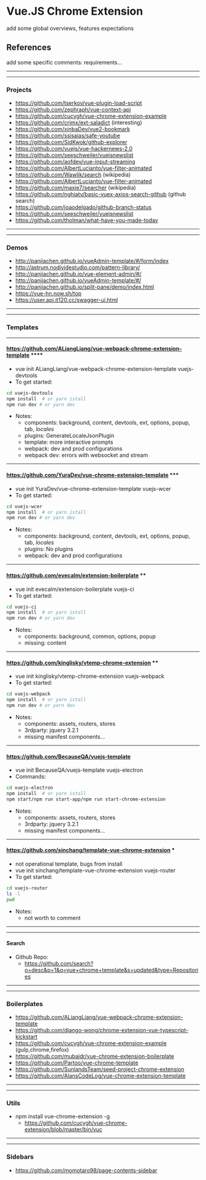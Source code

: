 # Vue.JS Chrome Extension

add some global overviews, features expectations

## References

add some specific comments: requirements...

---------------------------------------------------------------------------------------------------------------------
---------------------------------------------------------------------------------------------------------------------
### Projects
- https://github.com/tserkov/vue-plugin-load-script
- https://github.com/zephraph/vue-context-api
- https://github.com/cucygh/vue-chrome-extension-example
- https://github.com/crimx/ext-saladict (interesting)
- https://github.com/xinbaDev/vue2-bookmark
- https://github.com/ssisaias/safe-youtube
- https://github.com/SidKwok/github-explorer
- https://github.com/vuejs/vue-hackernews-2.0
- https://github.com/seeschweiler/vuejsnewslist
- https://github.com/aofdev/vue-input-streaming
- https://github.com/AlbertLucianto/vue-filter-animated
- https://github.com/Wawlik/search (wikipedia)
- https://github.com/AlbertLucianto/vue-filter-animated
- https://github.com/maxie7/searcher (wikipedia)
- https://github.com/nghiatv/basic-vuex-axios-search-github (github search)
- https://github.com/joaodelgado/github-branch-status
- https://github.com/seeschweiler/vuejsnewslist
- https://github.com/tholman/what-have-you-made-today

---------------------------------------------------------------------------------------------------------------------
---------------------------------------------------------------------------------------------------------------------
### Demos
- http://panjiachen.github.io/vueAdmin-template/#/form/index
- http://astrum.nodividestudio.com/pattern-library/
- http://panjiachen.github.io/vue-element-admin/#/
- http://panjiachen.github.io/vueAdmin-template/#/
- http://panjiachen.github.io/split-pane/demo/index.html
- https://vue-hn.now.sh/top
- https://user.api.it120.cc/swagger-ui.html

---------------------------------------------------------------------------------------------------------------------
---------------------------------------------------------------------------------------------------------------------
###  Templates
---------------------------------------------------------------------------------------------------------------------
#### https://github.com/ALiangLiang/vue-webpack-chrome-extension-template ****
- vue init ALiangLiang/vue-webpack-chrome-extension-template vuejs-devtools
- To get started:
```bash
cd vuejs-devtools
npm install  # or yarn istall
npm run dev # or yarn dev
```
- Notes:
	- components: background, content, devtools, ext, options, popup, tab, _locales_
	- plugins: GenerateLocaleJsonPlugin
	- template: more interactive prompts
	- webpack: dev and prod configurations
	- webpack dev: errors with websocket and stream

---------------------------------------------------------------------------------------------------------------------
#### https://github.com/YuraDev/vue-chrome-extension-template ***
- vue init YuraDev/vue-chrome-extension-template vuejs-wcer
- To get started:
```bash
cd vuejs-wcer
npm install  # or yarn istall
npm run dev # or yarn dev
```
- Notes:
	- components: background, content, devtools, ext, options, popup, tab, _locales_
	- plugins: No plugins
	- webpack: dev and prod configurations

---------------------------------------------------------------------------------------------------------------------
#### https://github.com/evecalm/extension-boilerplate **
- vue init evecalm/extension-boilerplate vuejs-ci
- To get started:
```bash
cd vuejs-ci
npm install  # or yarn istall
npm run dev # or yarn dev
```
- Notes:
	- components: background, common, options, popup
	- missing: content

---------------------------------------------------------------------------------------------------------------------
#### https://github.com/kinglisky/vtemp-chrome-extension **
- vue init kinglisky/vtemp-chrome-extension vuejs-webpack
- To get started:
```bash
cd vuejs-webpack
npm install  # or yarn istall
npm run dev # or yarn dev
```
- Notes:
	- components: assets, routers, stores
	- 3rdparty: jquery 3.2.1
	- missing manifest components...

---------------------------------------------------------------------------------------------------------------------
#### https://github.com/BecauseQA/vuejs-template
- vue init BecauseQA/vuejs-template vuejs-electron
- Commands:
```bash
cd vuejs-electron
npm install  # or yarn istall
npm start/npm run start-app/npm run start-chrome-extension
```
- Notes:
	- components: assets, routers, stores
	- 3rdparty: jquery 3.2.1
	- missing manifest components...

---------------------------------------------------------------------------------------------------------------------
#### https://github.com/sinchang/template-vue-chrome-extension *
- not operational template, bugs from install
- vue init sinchang/template-vue-chrome-extension vuejs-router
- To get started:
```bash
cd vuejs-router
ls -l
pwd
```
- Notes:
	- not worth to comment

---------------------------------------------------------------------------------------------------------------------
---------------------------------------------------------------------------------------------------------------------
#### Search
- Github Repo:
	- https://github.com/search?o=desc&p=1&q=vue+chrome+template&s=updated&type=Repositories

---------------------------------------------------------------------------------------------------------------------
---------------------------------------------------------------------------------------------------------------------
### Boilerplates
- https://github.com/ALiangLiang/vue-webpack-chrome-extension-template
- https://github.com/django-wong/chrome-extension-vue-typescript-kickstart
- https://github.com/cucygh/vue-chrome-extension-example (gulp,chrome,firefox)
- https://github.com/mubaidr/vue-chrome-extension-boilerplate
- https://github.com/Partoo/vue-chrome-template
- https://github.com/SunlandsTeam/seed-project-chrome-extension
- https://github.com/AlansCodeLog/vue-chrome-extension-template

---------------------------------------------------------------------------------------------------------------------
---------------------------------------------------------------------------------------------------------------------
### Utils
- npm install vue-chrome-extension -g
	- https://github.com/cucygh/vue-chrome-extension/blob/master/bin/vuc

---------------------------------------------------------------------------------------------------------------------
---------------------------------------------------------------------------------------------------------------------
### Sidebars
- https://github.com/momotaro98/page-contents-sidebar